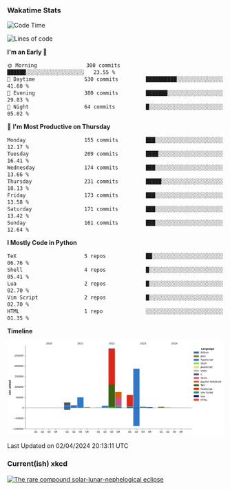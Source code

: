 ### Wakatime Stats
<!--START_SECTION:waka-->
![Code Time](http://img.shields.io/badge/Code%20Time-2%2C433%20hrs%2035%20mins-blue)

![Lines of code](https://img.shields.io/badge/From%20Hello%20World%20I%27ve%20Written-714.7%20thousand%20lines%20of%20code-blue)

**I'm an Early 🐤** 

```text
🌞 Morning                300 commits         ██████░░░░░░░░░░░░░░░░░░░   23.55 % 
🌆 Daytime                530 commits         ██████████░░░░░░░░░░░░░░░   41.60 % 
🌃 Evening                380 commits         ███████░░░░░░░░░░░░░░░░░░   29.83 % 
🌙 Night                  64 commits          █░░░░░░░░░░░░░░░░░░░░░░░░   05.02 % 
```
📅 **I'm Most Productive on Thursday** 

```text
Monday                   155 commits         ███░░░░░░░░░░░░░░░░░░░░░░   12.17 % 
Tuesday                  209 commits         ████░░░░░░░░░░░░░░░░░░░░░   16.41 % 
Wednesday                174 commits         ███░░░░░░░░░░░░░░░░░░░░░░   13.66 % 
Thursday                 231 commits         █████░░░░░░░░░░░░░░░░░░░░   18.13 % 
Friday                   173 commits         ███░░░░░░░░░░░░░░░░░░░░░░   13.58 % 
Saturday                 171 commits         ███░░░░░░░░░░░░░░░░░░░░░░   13.42 % 
Sunday                   161 commits         ███░░░░░░░░░░░░░░░░░░░░░░   12.64 % 
```


**I Mostly Code in Python** 

```text
TeX                      5 repos             ██░░░░░░░░░░░░░░░░░░░░░░░   06.76 % 
Shell                    4 repos             █░░░░░░░░░░░░░░░░░░░░░░░░   05.41 % 
Lua                      2 repos             █░░░░░░░░░░░░░░░░░░░░░░░░   02.70 % 
Vim Script               2 repos             █░░░░░░░░░░░░░░░░░░░░░░░░   02.70 % 
HTML                     1 repo              ░░░░░░░░░░░░░░░░░░░░░░░░░   01.35 % 
```



**Timeline**

![Lines of Code chart](https://raw.githubusercontent.com/joshuajeschek/joshuajeschek/main/assets/bar_graph.png)


 Last Updated on 02/04/2024 20:13:11 UTC
<!--END_SECTION:waka-->

### Current(ish) xkcd
<a id="xkcd-a" title="The rare compound solar-lunar-nephelogical eclipse" href="https://www.xkcd.com" target="_blank">
        <img align="center" id="xkcd-img" src="https://imgs.xkcd.com/comics/eclipse_clouds.png" alt="The rare compound solar-lunar-nephelogical eclipse" height=300 />
</a>
